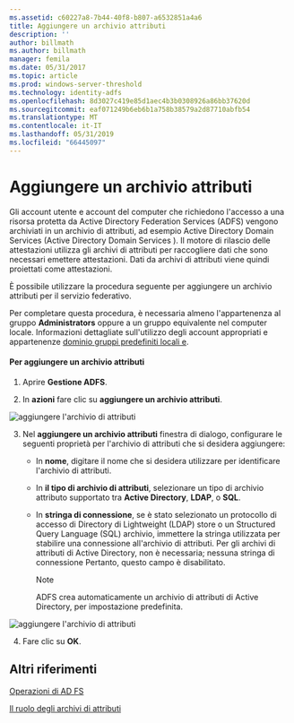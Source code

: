 ```yaml
---
ms.assetid: c60227a8-7b44-40f8-b807-a6532851a4a6
title: Aggiungere un archivio attributi
description: ''
author: billmath
ms.author: billmath
manager: femila
ms.date: 05/31/2017
ms.topic: article
ms.prod: windows-server-threshold
ms.technology: identity-adfs
ms.openlocfilehash: 8d3027c419e85d1aec4b3b0308926a86bb37620d
ms.sourcegitcommit: eaf071249b6eb6b1a758b38579a2d87710abfb54
ms.translationtype: MT
ms.contentlocale: it-IT
ms.lasthandoff: 05/31/2019
ms.locfileid: "66445097"
---
```

# <a name="add-an-attribute-store"></a>Aggiungere un archivio attributi


Gli account utente e account del computer che richiedono l'accesso a una risorsa protetta da Active Directory Federation Services \(ADFS\) vengono archiviati in un archivio di attributi, ad esempio Active Directory Domain Services \(Active Directory Domain Services \). Il motore di rilascio delle attestazioni utilizza gli archivi di attributi per raccogliere dati che sono necessari emettere attestazioni. Dati da archivi di attributi viene quindi proiettati come attestazioni.  
  
È possibile utilizzare la procedura seguente per aggiungere un archivio attributi per il servizio federativo.  
  
Per completare questa procedura, è necessaria almeno l'appartenenza al gruppo **Administrators** oppure a un gruppo equivalente nel computer locale.  Informazioni dettagliate sull'utilizzo degli account appropriati e appartenenze [dominio gruppi predefiniti locali e](https://go.microsoft.com/fwlink/?LinkId=83477).   
  
#### <a name="to-add-an-attribute-store"></a>Per aggiungere un archivio attributi  
  
1.  Aprire **Gestione ADFS**.  
  
2.  In **azioni** fare clic su **aggiungere un archivio attributi**.  

![aggiungere l'archivio di attributi](media/Add-an-Attribute-Store/addstore1.PNG)
  
3. Nel **aggiungere un archivio attributi** finestra di dialogo, configurare le seguenti proprietà per l'archivio di attributi che si desidera aggiungere:  
  
   -   In **nome**, digitare il nome che si desidera utilizzare per identificare l'archivio di attributi.  
  
   -   In **il tipo di archivio di attributi**, selezionare un tipo di archivio attributo supportato tra **Active Directory**, **LDAP**, o **SQL**.  
  
   -   In **stringa di connessione**, se è stato selezionato un protocollo di accesso di Directory di Lightweight \(LDAP\) store o un Structured Query Language \(SQL\) archivio, immettere la stringa utilizzata per stabilire una connessione all'archivio di attributi. Per gli archivi di attributi di Active Directory, non è necessaria; nessuna stringa di connessione Pertanto, questo campo è disabilitato.  
  
       > [!NOTE]  
       > ADFS crea automaticamente un archivio di attributi di Active Directory, per impostazione predefinita.  
 
![aggiungere l'archivio di attributi](media/Add-an-Attribute-Store/addstore2.PNG) 

4. Fare clic su **OK**.  
  
## <a name="additional-references"></a>Altri riferimenti  

[Operazioni di AD FS](../../ad-fs/AD-FS-2016-Operations.md)
  
[Il ruolo degli archivi di attributi](../../ad-fs/technical-reference/The-Role-of-Attribute-Stores.md)  
